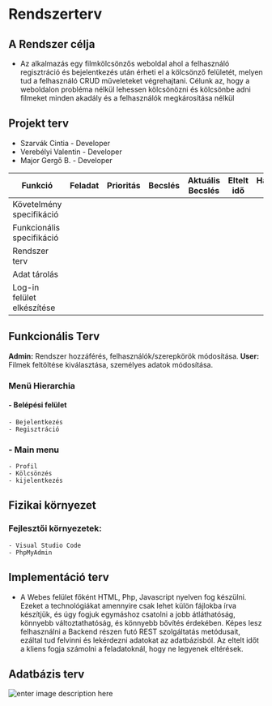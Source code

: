 ﻿# Rendszerterv


## A Rendszer célja

- Az alkalmazás egy filmkölcsönzős weboldal ahol a felhasználó regisztráció és bejelentkezés után érheti el a kölcsönző felületét, melyen tud a felhasználó CRUD műveleteket végrehajtani. Célunk az, hogy a weboldalon probléma nélkül lehessen kölcsönözni és kölcsönbe adni filmeket minden akadály és a felhasználók megkárosítása nélkül

##  Projekt terv

- Szarvák Cintia - Developer
- Verebélyi Valentin - Developer
- Major Gergő B. - Developer 

| Funkció	| Feladat	| Prioritás | Becslés | Aktuális Becslés | Eltelt idő | Hátralévő idő | 
| -- | -- | -- | -- | -- | -- | -- |
| Követelmény specifikáció |  ||||||
| Funkcionális specifikáció ||||||
| Rendszer terv | 
| Adat tárolás | 
| Log-in felület elkészítése |


## Funkcionális Terv

**Admin:** Rendszer hozzáférés, felhasználók/szerepkörök módosítása. 
**User:** Filmek feltöltése kiválasztása, személyes adatok módosítása.

### **Menü Hierarchia**
#### - Belépési felület
	- Bejelentkezés
	- Regisztráció
### - Main menu
	- Profil
	- Kölcsönzés
	- kijelentkezés

## Fizikai környezet

### Fejlesztői környezetek: 
	- Visual Studio Code
	- PhpMyAdmin
	 

## Implementáció terv

- A Webes felület főként HTML, Php, Javascript nyelven fog készülni. Ezeket a technológiákat amennyire csak lehet külön fájlokba írva készítjük, és úgy fogjuk egymáshoz csatolni a jobb átláthatóság, könnyebb változtathatóság, és könnyebb bővítés érdekében. Képes lesz felhasználni a Backend részen futó REST szolgáltatás metódusait, ezáltal tud felvinni és lekérdezni adatokat az adatbázisból. Az eltelt időt a kliens fogja számolni a feladatoknál, hogy ne legyenek eltérések.

## Adatbázis terv

![enter image description here](https://cdn.discordapp.com/attachments/339221080424185856/1029789003941150790/Kepernyokep_2022-10-12_181317.png)


